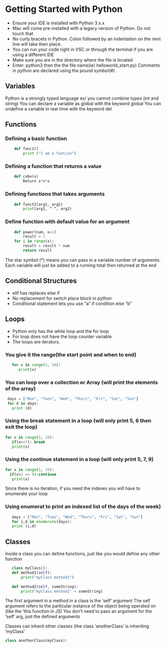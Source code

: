 # Getting Started with Python
* Ensure your IDE is installed with Python 3.x.x
* Mac will come pre-installed with a legacy version of Python.  Do not touch that
* No curly bracets in Python.  Colon followed by an indentation on the next line will take their place. 
* You can run your code right in VSC or through the terminal if you are using a different IDE
* Make sure you are in the directory where the file is located
* Enter: python3 then the the file name(ie/ helloworld_start.py)
Comments in python are declared using the pound symbol(#)

## Variables
Python is a strongly typed language
ex/ you cannot combine types (int and string)
You can declare a variable as global with the keyword global
You can undefine a variable in real time with the keyword del

## Functions


### Defining a basic function
```python
	def func1()
		print ("I am a funtion")
```
### Defining a function that returns a value
```python
	def cube(x)
		Return x*x*x
```
### Defining functions that takes arguments
```python
	def funct2(arg1, arg2)
		print(arg1, “ “, arg2)
```
### Define function with default value for an argument
```python 
	def power(num, x=1)
		result = 1
	for i in range(x):
		result = result * num
		return result 
```

The star symbol (*) means you can pass in a variable number of arguments. Each variable will just be added to a running total then returned at the end

## Conditional Structures
* elif has replaces else if
* No replacement for switch place block in python
* Conditional statement lets you use “a” if condition else “b”

## Loops
* Python only has the while loop and the for loop
* For loop does not have the loop counter variable
* The loops are iterators.  

### You give it the range(the start point and when to end)
```python
   for x in range(5, 10):
      print(x)
```



### You can loop over a collection or Array (will print the elements of the array)
```python
 days = ["Mon", "Tues", "Wed", "Thurs", "Fri", "Sat", "Sun"]
 for d in days:
   print (d)
```

### Using the break statement in a loop (will only print 5, 6 then exit the loop)
```python
for x in range(5, 10):
   if(x==7): break
   print(x)
```

### Using the continue statement in a loop (will only print 5, 7, 9)
```python
for x in range(5, 10):
  if(x%2 == 0):continue
   print(x)
```

Since there is no iteration, if you need the indexes you will have to enumerate your loop 

### Using enumerat to print an indexed list of the days of the week)
```python
   days = ["Mon", "Tues", "Wed", "Thurs", "Fri", "Sat", "Sun"]
   for i,d in enumerate(days):
   print (i,d)
```

## Classes
Inside a class you can define functions, just like you would define any other function
```python
   class myClass():
   def method1(self):
       print("myClass method1")
   
   def method2(self, someString):
       print("myClass method2" + someString)
```
The first argument in a method in a class is the ‘self’ argument
The self argument refers to the particular instance of the object being operated on (like the ‘this function in JS)
You don’t need to pass an argument for the ‘self’ arg, just the defined arguments

Classes can inherit other classes (the class ‘anotherClass’ is inheriting ‘myClass’
```python
class anotherClass(myClass):
```